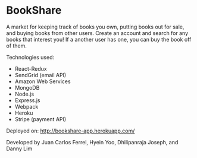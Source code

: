 # BookShare

A market for keeping track of books you own, putting books out for sale, and buying books from other users. Create an account and search for any books that interest you! If a another user has one, you can buy the book off of them.

Technologies used:
* React-Redux
* SendGrid (email API)
* Amazon Web Services
* MongoDB
* Node.js
* Express.js
* Webpack
* Heroku
* Stripe (payment API)

Deployed on: http://bookshare-app.herokuapp.com/

Developed by Juan Carlos Ferrel, Hyein Yoo, Dhilipanraja Joseph, and Danny Lim
